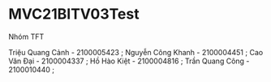 # MVC21BITV03Test

Nhóm TFT

Triệu Quang Cảnh - 2100005423 ;
Nguyễn Công Khanh - 2100004451 ;
Cao Văn Đại - 2100004337 ;
Hồ Hào Kiệt - 2100004816 ;
Trần Quang Công - 2100010440 ;
